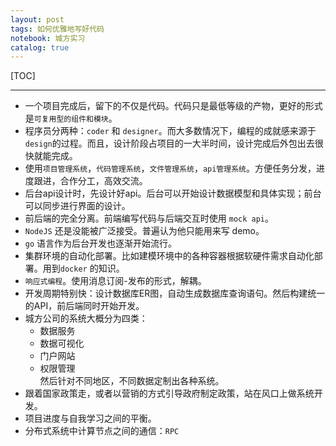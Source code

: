 ```yaml
---
layout: post
tags: 如何优雅地写好代码
notebook: 城方实习
catalog: true
---
```


[TOC]

---

- 一个项目完成后，留下的不仅是代码。代码只是最低等级的产物，更好的形式是`可复用型的组件和模块`。
- 程序员分两种：`coder` 和 `designer`。而大多数情况下，编程的成就感来源于`design`的过程。而且，设计阶段占项目的一大半时间，设计完成后外包出去很快就能完成。
- 使用`项目管理系统`，`代码管理系统`，`文件管理系统`，`api管理系统`。方便任务分发，进度跟进，合作分工，高效交流。
- 后台api设计时，先设计好api。后台可以开始设计数据模型和具体实现；前台可以同步进行界面的设计。
- 前后端的完全分离。前端编写代码与后端交互时使用 `mock api`。
- `NodeJS` 还是没能被广泛接受。普遍认为他只能用来写 demo。
- `go` 语言作为后台开发也逐渐开始流行。
- 集群环境的自动化部署。比如建模环境中的各种容器根据软硬件需求自动化部署。用到`docker` 的知识。
- `响应式编程`。使用消息订阅-发布的形式，解耦。
- 开发周期特别快：设计数据库ER图，自动生成数据库查询语句。然后构建统一的API，前后端同时开始开发。
- 城方公司的系统大概分为四类：
    - 数据服务
    - 数据可视化
    - 门户网站
    - 权限管理 <br>
    然后针对不同地区，不同数据定制出各种系统。
- 跟着国家政策走，或者以营销的方式引导政府制定政策，站在风口上做系统开发。
- 项目进度与自我学习之间的平衡。
- 分布式系统中计算节点之间的通信：`RPC`